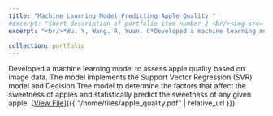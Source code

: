 ```yaml
---
title: "Machine Learning Model Predicting Apple Quality "
#excerpt: "Short description of portfolio item number 2 <br/><img src='/images/500x300.png'>"
excerpt: "<br/>*Wu. Y, Wang. R, Yuan. C*Developed a machine learning model to assess apple quality based on image data. The model implements the Support Vector Regression (SVR) model and Decision Tree model to determine the factors that affect the sweetness of apples and statistically predict the sweetness of any given apple."

collection: portfolio
---
```


Developed a machine learning model to assess apple quality based on image data. The model implements the Support Vector Regression (SVR) model and Decision Tree model to determine the factors that affect the sweetness of apples and statistically predict the sweetness of any given apple.
[<u>View File</u>]({{ "/home/files/apple_quality.pdf" | relative_url }})